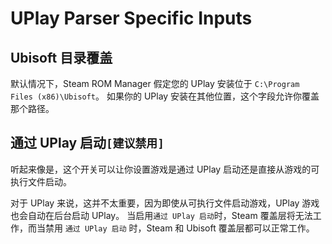 # UPlay Parser Specific Inputs

## Ubisoft 目录覆盖
默认情况下，Steam ROM Manager 假定您的 UPlay 安装位于 `C:\Program Files (x86)\Ubisoft`。 如果你的 UPlay 安装在其他位置，这个字段允许你覆盖那个路径。

## 通过 UPlay 启动`[建议禁用]`
听起来像是，这个开关可以让你设置游戏是通过 UPlay 启动还是直接从游戏的可执行文件启动。

对于 UPlay 来说，这并不太重要，因为即使从可执行文件启动游戏，UPlay 游戏也会自动在后台启动 UPlay。 当启用`通过 UPlay 启动`时，Steam 覆盖层将无法工作，而当禁用 `通过 UPlay 启动` 时，Steam 和 Ubisoft 覆盖层都可以正常工作。
